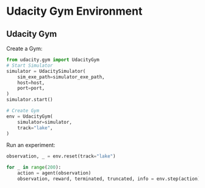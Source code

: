 # Udacity Gym Environment

## Udacity Gym

Create a Gym:
```python
from udacity.gym import UdacityGym
# Start Simulator
simulator = UdacitySimulator(
    sim_exe_path=simulator_exe_path,
    host=host,
    port=port,
)
simulator.start()

# Create Gym
env = UdacityGym(
    simulator=simulator,
    track="lake",
)
```

Run an experiment:

```python
observation, _ = env.reset(track="lake")

for _ in range(200):
    action = agent(observation)
    observation, reward, terminated, truncated, info = env.step(action)
```
